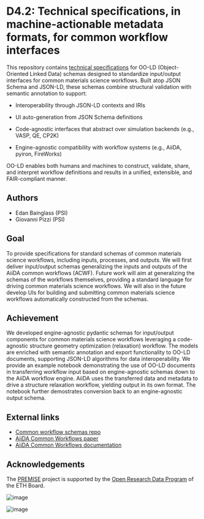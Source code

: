 # D4.2: Technical specifications, in machine-actionable metadata formats, for common workflow interfaces

This repository contains [technical specifications](https://github.com/ord-premise/common-workflow-schemas/blob/main/technical_specifications.md) for OO-LD (Object-Oriented Linked Data) schemas designed to standardize input/output interfaces for common materials science workflows. Built atop JSON Schema and JSON-LD, these schemas combine structural validation with semantic annotation to support:

- Interoperability through JSON-LD contexts and IRIs
- UI auto-generation from JSON Schema definitions

- Code-agnostic interfaces that abstract over simulation backends (e.g., VASP, QE, CP2K)

- Engine-agnostic compatibility with workflow systems (e.g., AiiDA, pyiron, FireWorks)

OO-LD enables both humans and machines to construct, validate, share, and interpret workflow definitions and results in a unified, extensible, and FAIR-compliant manner.

## Authors

- Edan Bainglass (PSI)
- Giovanni Pizzi (PSI)

## Goal

To provide specifications for standard schemas of common materials science workflows, including inputs, processes, and outputs. We will first deliver input/output schemas generalizing the inputs and outputs of the AiiDA common workflows (ACWF). Future work will aim at generalizing the schemas of the workflows themselves, providing a standard language for driving common materials science workflows. We will also in the future develop UIs for building and submitting common materials science workflows automatically constructed from the schemas.

## Achievement

We developed engine-agnostic pydantic schemas for input/output components for common materials science workflows leveraging a code-agnostic structure geometry optimization (relaxation) workflow. The models are enriched with semantic annotation and export functionality to OO-LD documents, supporting JSON-LD algorithms for data interoperability. We provide an example notebook demonstrating the use of OO-LD documents in transferring workflow input based on engine-agnostic schemas down to the AiiDA workflow engine. AiiDA uses the transferred data and metadata to drive a structure relaxation workflow, yielding output in its own format. The notebook further demostrates conversion back to an engine-agnostic output schema.

## External links

- [Common workflow schemas repo](https://github.com/edan-bainglass/common-workflow-schemas)
- [AiiDA Common Workflows paper](https://www.nature.com/articles/s41524-021-00594-6)
- [AiiDA Common Workflows documentation](https://aiida-common-workflows.readthedocs.io/en/latest/)

## Acknowledgements

The [PREMISE](https://ord-premise.org/) project is supported by the [Open Research Data Program](https://ethrat.ch/en/eth-domain/open-research-data/) of the ETH Board.

![image](https://ord-premise.org/assets/img/logos/PREMISE-logo.svg)

![image](https://ethrat.ch/wp-content/uploads/2021/12/ethr_en_rgb_black.svg)
